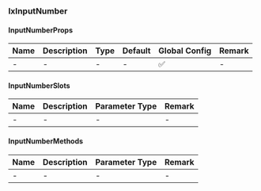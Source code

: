 
### IxInputNumber

#### InputNumberProps

| Name | Description | Type | Default | Global Config | Remark |
| --- | --- | --- | --- | --- | --- |
| - | - | - | - | ✅ | - |

#### InputNumberSlots

| Name | Description | Parameter Type | Remark |
| --- | --- | --- | --- |
| - | - | - | - |

#### InputNumberMethods

| Name | Description | Parameter Type | Remark |
| --- | --- | --- | --- |
| - | - | - | - |

